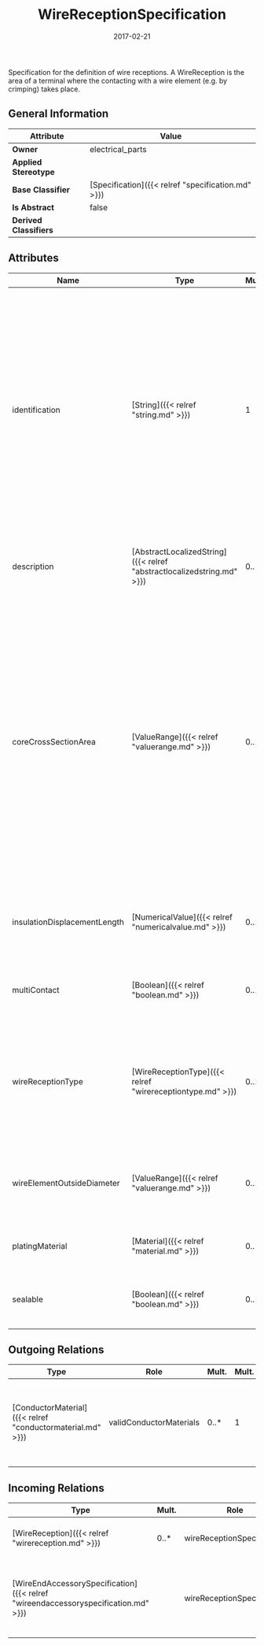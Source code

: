 ﻿---
title: WireReceptionSpecification
toc: false
type: specs
date: "2017-02-21"
draft: false
specification: VEC
version: 1.1.3
documentType: "Recommendation"
elementType: Class
classes:
  - WireReceptionSpecification
menu_name: vec-1.1.3
---
<p> Specification for the definition of wire receptions. A WireReception is the area of a terminal where the contacting with a wire element (e.g. by crimping) takes place.      </p>

## General Information

| Attribute               | Value |
|-------------------------|-------|
| **Owner**               | electrical_parts |
| **Applied Stereotype**  |   |
| **Base Classifier**     | [Specification]({{< relref "specification.md" >}})<br/>  |
| **Is Abstract**         | false |
| **Derived Classifiers** |   |

## Attributes
|  Name  |  Type  |  Mult.  |  Description  |  Owning Classifier  |
|--------|--------|---------|---------------|--------------|
|identification | [String]({{< relref "string.md" >}}) | 1 | <p> Specifies a unique identification of the specification. The identification is guaranteed to be unique within the document containing the specification. Over all VEC-documents a Specification-instance can be trusted to be identical if the DocumentVersion-instance is the same (see DocumentVersion) and the identification of the Specification is the same.      </p> | [Specification]({{< relref "specification.md" >}}) |
|description | [AbstractLocalizedString]({{< relref "abstractlocalizedstring.md" >}}) | 0..* | <p> Specifies additional, human readable information about the specification.      </p> | [Specification]({{< relref "specification.md" >}}) |
|coreCrossSectionArea | [ValueRange]({{< relref "valuerange.md" >}}) | 0..1 | <p> Specifies a value range for cross section areas of cores that are compatible with the wire reception.     </p>      <p> For wire receptions where a single core is attached to, this value defines the <i>ValueRange</i> of the <i>crossSectionArea </i>of the core. For wire receptions where more than one core is attached to (e.g. ring terminals, splices), this attributes defines the valid value range for the sum of the cross section areas of all attached cores.      </p> | [WireReceptionSpecification]({{< relref "wirereceptionspecification.md" >}}) |
|insulationDisplacementLength | [NumericalValue]({{< relref "numericalvalue.md" >}}) | 0..1 | <p>Specifies the length of the insulation which must be stripped off to fit to this wire reception.  </p> | [WireReceptionSpecification]({{< relref "wirereceptionspecification.md" >}}) |
|multiContact | [Boolean]({{< relref "boolean.md" >}}) | 0..1 | <p>Specifies if it is possible to contact more than core at the wire reception.  </p> | [WireReceptionSpecification]({{< relref "wirereceptionspecification.md" >}}) |
|wireReceptionType | [WireReceptionType]({{< relref "wirereceptiontype.md" >}}) | 0..1 | <p> Specifies the type of the wire reception. The wireReceptionType defines how the wire is joined with the wire reception.     </p>      <p> This attribute is defined in an OpenEnumeration.      </p> | [WireReceptionSpecification]({{< relref "wirereceptionspecification.md" >}}) |
|wireElementOutsideDiameter | [ValueRange]({{< relref "valuerange.md" >}}) | 0..1 | <p> Specifies a value range for valid diameters a WireElement must have to fit to the wire reception.      </p> | [WireReceptionSpecification]({{< relref "wirereceptionspecification.md" >}}) |
|platingMaterial | [Material]({{< relref "material.md" >}}) | 0..* | <p>Specifies the plating material of the wire reception. </p> | [WireReceptionSpecification]({{< relref "wirereceptionspecification.md" >}}) |
|sealable | [Boolean]({{< relref "boolean.md" >}}) | 0..1 | <p>Specifies if the wire reception can be sealed.  (see KBLFRM-311) </p> | [WireReceptionSpecification]({{< relref "wirereceptionspecification.md" >}}) |

## Outgoing Relations
|    Type  |   Role   |   Mult.   |   Mult.   |   Description   |
|----------|----------|-----------|-----------|-----------------|
| [ConductorMaterial]({{< relref "conductormaterial.md" >}}) | validConductorMaterials | 0..* | 1 | <p> Specifies the materials of a conductor, that are valid to use with this <i>WireReceptionSpecification</i>. This material shall be matched against the <i>ConductorSpecification.material.</i>      </p> |
##  Incoming Relations
|    Type  |   Mult.  |   Role    |   Mult.   |   Description  |
|----------|----------|-----------|-----------|----------------|
| [WireReception]({{< relref "wirereception.md" >}}) | 0..* | wireReceptionSpecification | 0..1 | References the WireReceptionSpecification that specifies the WireReception. |
| [WireEndAccessorySpecification]({{< relref "wireendaccessoryspecification.md" >}}) |  | wireReceptionSpecification | 0..1 | <p> References the single <i>WireReceptionSpecification</i> that is specifying the properties of the <i>WireEndAccessory</i> that are related to wire.      </p> |
